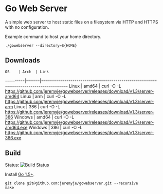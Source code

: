 Go Web Server
=============

A simple web server to host static files on a filesystem via HTTP and HTTPS with no configuration. 

Example command to host your home directory.

```
./gowebserver --directory=${HOME}
```

Downloads
---------

    OS    | Arch  | Link
----------|-------|-------------------------------------------------------------------------------------------
Linux     | amd64 | curl -O -L https://github.com/jeremyje/gowebserver/releases/download/v1.3/server-amd64
Linux     | arm   | curl -O -L https://github.com/jeremyje/gowebserver/releases/download/v1.3/server-arm
Linux     | 386   | curl -O -L https://github.com/jeremyje/gowebserver/releases/download/v1.3/server-386
Windows   | amd64 | curl -O -L https://github.com/jeremyje/gowebserver/releases/download/v1.3/server-amd64.exe
Windows   | 386   | curl -O -L https://github.com/jeremyje/gowebserver/releases/download/v1.3/server-386.exe


Build
-----

Status: [![Build Status](https://secure.travis-ci.org/jeremyje/gowebserver.png)](http://travis-ci.org/jeremyje/gowebserver)

Install [Go 1.5+](https://golang.org/dl/).

```
git clone git@github.com:jeremyje/gowebserver.git --recursive
make
```
